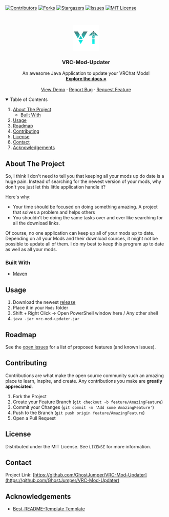[![Contributors][contributors-shield]][contributors-url]
[![Forks][forks-shield]][forks-url]
[![Stargazers][stars-shield]][stars-url]
[![Issues][issues-shield]][issues-url]
[![MIT License][license-shield]][license-url]



<!-- PROJECT LOGO -->
<br />
<p align="center">
  <a href="https://github.com/GhostJumper/VRC-Mod-Updater">
    <img src="images/VRC-Mod-Updater.svg" alt="Logo" width="80" height="80">
  </a>

<h3 align="center">VRC-Mod-Updater</h3>

  <p align="center">
    An awesome Java Application to update your VRChat Mods!
    <br />
    <a href="https://github.com/GhostJumper/VRC-Mod-Updater"><strong>Explore the docs »</strong></a>
    <br />
    <br />
    <a href="https://github.com/GhostJumper/VRC-Mod-Updater">View Demo</a>
    ·
    <a href="https://github.com/GhostJumper/VRC-Mod-Updater/issues">Report Bug</a>
    ·
    <a href="https://github.com/GhostJumper/VRC-Mod-Updater/issues">Request Feature</a>
  </p>
</p>



<!-- TABLE OF CONTENTS -->
<details open="open">
  <summary>Table of Contents</summary>
  <ol>
    <li>
      <a href="#about-the-project">About The Project</a>
      <ul>
        <li><a href="#built-with">Built With</a></li>
      </ul>
    </li>
    <li><a href="#usage">Usage</a></li>
    <li><a href="#roadmap">Roadmap</a></li>
    <li><a href="#contributing">Contributing</a></li>
    <li><a href="#license">License</a></li>
    <li><a href="#contact">Contact</a></li>
    <li><a href="#acknowledgements">Acknowledgements</a></li>
  </ol>
</details>



<!-- ABOUT THE PROJECT -->

## About The Project

So, I think I don't need to tell you that keeping all your mods up do date is a huge pain. Instead of searching for the
newest version of your mods, why don't you just let this little application handle it?

Here's why:

* Your time should be focused on doing something amazing. A project that solves a problem and helps others
* You shouldn't be doing the same tasks over and over like searching for all the download links.

Of course, no one application can keep up all of your mods up to date. Depending on all your Mods and their download
sources, it might not be possible to update all of them. I do my best to keep this program up to date as well as all
your mods.

### Built With

* [Maven](https://maven.apache.org/)

## Usage

1. Download the newest [release](https://github.com/GhostJumper/VRC-Mod-Updater/releases/latest)
2. Place it in your `Mods` folder
3. Shift + Right Click -> Open PowerShell window here / Any other shell
4. `java -jar vrc-mod-updater.jar`

<!-- ROADMAP -->

## Roadmap

See the [open issues](https://github.com/GhostJumper/VRC-Mod-Updater/issues) for a list of proposed features (and known
issues).



<!-- CONTRIBUTING -->

## Contributing

Contributions are what make the open source community such an amazing place to learn, inspire, and create. Any
contributions you make are **greatly appreciated**.

1. Fork the Project
2. Create your Feature Branch (`git checkout -b feature/AmazingFeature`)
3. Commit your Changes (`git commit -m 'Add some AmazingFeature'`)
4. Push to the Branch (`git push origin feature/AmazingFeature`)
5. Open a Pull Request

<!-- LICENSE -->

## License

Distributed under the MIT License. See `LICENSE` for more information.



<!-- CONTACT -->

## Contact

Project Link: [https://github.com/GhostJumper/VRC-Mod-Updater](https://github.com/GhostJumper/VRC-Mod-Updater)



<!-- ACKNOWLEDGEMENTS -->

## Acknowledgements

* [ Best-README-Template Template](https://github.com/othneildrew/Best-README-Template)

<!-- MARKDOWN LINKS & IMAGES -->
<!-- https://www.markdownguide.org/basic-syntax/#reference-style-links -->

[contributors-shield]: https://img.shields.io/github/contributors/GhostJumper/VRC-Mod-Updater.svg?style=for-the-badge

[contributors-url]: https://github.com/GhostJumper/VRC-Mod-Updater/graphs/contributors

[forks-shield]: https://img.shields.io/github/forks/GhostJumper/VRC-Mod-Updater.svg?style=for-the-badge

[forks-url]: https://github.com/GhostJumper/VRC-Mod-Updater/network/members

[stars-shield]: https://img.shields.io/github/stars/GhostJumper/VRC-Mod-Updater.svg?style=for-the-badge

[stars-url]: https://github.com/GhostJumper/VRC-Mod-Updater/stargazers

[issues-shield]: https://img.shields.io/github/issues/GhostJumper/VRC-Mod-Updater.svg?style=for-the-badge

[issues-url]: https://github.com/GhostJumper/VRC-Mod-Updater/issues

[license-shield]: https://img.shields.io/github/license/GhostJumper/VRC-Mod-Updater.svg?style=for-the-badge

[license-url]: https://github.com/GhostJumper/VRC-Mod-Updater/blob/master/LICENSE.txt
